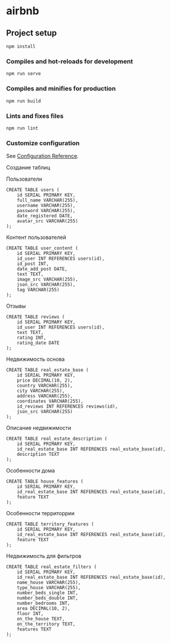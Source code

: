 # airbnb

## Project setup
```
npm install
```

### Compiles and hot-reloads for development
```
npm run serve
```

### Compiles and minifies for production
```
npm run build
```

### Lints and fixes files
```
npm run lint
```

### Customize configuration
See [Configuration Reference](https://cli.vuejs.org/config/).

Создание таблиц

Пользователи
```
CREATE TABLE users (
    id SERIAL PRIMARY KEY,
    full_name VARCHAR(255),
    username VARCHAR(255),
    password VARCHAR(255),
    date_registered DATE,
    avatar_src VARCHAR(255)
);
```

Контент пользователей
```
CREATE TABLE user_content (
    id SERIAL PRIMARY KEY,
    id_user INT REFERENCES users(id),
    id_post INT,
    date_add_post DATE,
    text TEXT,
    image_src VARCHAR(255),
    json_src VARCHAR(255),
    tag VARCHAR(255)
);
```

Отзывы
```
CREATE TABLE reviews (
    id SERIAL PRIMARY KEY,
    id_user INT REFERENCES users(id),
    text TEXT,
    rating INT,
    rating_date DATE
);
```

Недвижимость основа
```
CREATE TABLE real_estate_base (
    id SERIAL PRIMARY KEY,
    price DECIMAL(10, 2),
    country VARCHAR(255),
    city VARCHAR(255),
    address VARCHAR(255),
    coordinates VARCHAR(255),
    id_reviews INT REFERENCES reviews(id),
    json_src VARCHAR(255)
);
```

Описание недвижимости
```
CREATE TABLE real_estate_description (
    id SERIAL PRIMARY KEY,
    id_real_estate_base INT REFERENCES real_estate_base(id),
    description TEXT
);
```

Особенности дома
```
CREATE TABLE house_features (
    id SERIAL PRIMARY KEY,
    id_real_estate_base INT REFERENCES real_estate_base(id),
    feature TEXT
);
```

Особенности территоррии
```
CREATE TABLE territory_features (
    id SERIAL PRIMARY KEY,
    id_real_estate_base INT REFERENCES real_estate_base(id),
    feature TEXT
);
```

Недвижимость для фильтров
```
CREATE TABLE real_estate_filters (
    id SERIAL PRIMARY KEY,
    id_real_estate_base INT REFERENCES real_estate_base(id),
    name_house VARCHAR(255),
    type_house VARCHAR(255),
    number_beds_single INT,
    number_beds_double INT,
    number_bedrooms INT,
    area DECIMAL(10, 2),
    floor INT,
    on_the_house TEXT,
    on_the_territory TEXT,
    features TEXT
);
```

